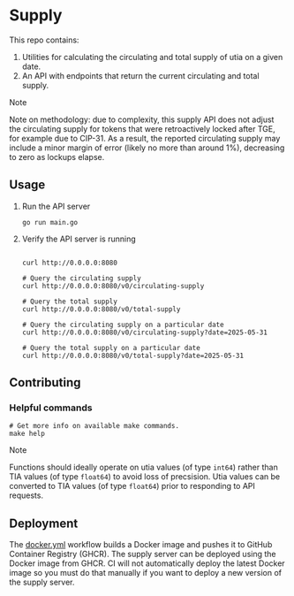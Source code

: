 # Supply

This repo contains:

1. Utilities for calculating the circulating and total supply of utia on a given date.
1. An API with endpoints that return the current circulating and total supply.

> [!NOTE]
> Note on methodology: due to complexity, this supply API does not adjust the circulating supply for tokens that were retroactively locked after TGE, for example due to CIP-31. As a result, the reported circulating supply may include a minor margin of error (likely no more than around 1%), decreasing to zero as lockups elapse.

## Usage

1. Run the API server

    ```shell
    go run main.go
    ```

2. Verify the API server is running

    ```shell

    curl http://0.0.0.0:8080

    # Query the circulating supply
    curl http://0.0.0.0:8080/v0/circulating-supply

    # Query the total supply
    curl http://0.0.0.0:8080/v0/total-supply

    # Query the circulating supply on a particular date
    curl http://0.0.0.0:8080/v0/circulating-supply?date=2025-05-31

    # Query the total supply on a particular date
    curl http://0.0.0.0:8080/v0/total-supply?date=2025-05-31
    ```

## Contributing

### Helpful commands

```shell
# Get more info on available make commands.
make help
```

> [!NOTE]
> Functions should ideally operate on utia values (of type `int64`) rather than TIA values (of type `float64`) to avoid loss of precsision. Utia values can be converted to TIA values (of type `float64`) prior to responding to API requests.

## Deployment

The [docker.yml](./.github/workflows/docker.yml) workflow builds a Docker image and pushes it to GitHub Container Registry (GHCR). The supply server can be deployed using the Docker image from GHCR. CI will not automatically deploy the latest Docker image so you must do that manually if you want to deploy a new version of the supply server.
